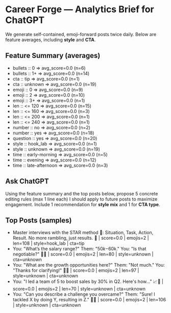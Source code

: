 # Career Forge — Analytics Brief for ChatGPT

We generate self-contained, emoji-forward posts twice daily. Below are feature averages, including **style** and **CTA**.

## Feature Summary (averages)

- bullets :: 0 => avg_score=0.0 (n=6)
- bullets :: 1+ => avg_score=0.0 (n=14)
- cta :: tip => avg_score=0.0 (n=1)
- cta :: unknown => avg_score=0.0 (n=19)
- emoji :: 0 => avg_score=0.0 (n=9)
- emoji :: 2 => avg_score=0.0 (n=10)
- emoji :: 3+ => avg_score=0.0 (n=1)
- len :: <= 120 => avg_score=0.0 (n=15)
- len :: <= 160 => avg_score=0.0 (n=3)
- len :: <= 200 => avg_score=0.0 (n=1)
- len :: <= 240 => avg_score=0.0 (n=1)
- number :: no => avg_score=0.0 (n=2)
- number :: yes => avg_score=0.0 (n=18)
- question :: yes => avg_score=0.0 (n=20)
- style :: hook_lab => avg_score=0.0 (n=1)
- style :: unknown => avg_score=0.0 (n=19)
- time :: early-morning => avg_score=0.0 (n=5)
- time :: evening => avg_score=0.0 (n=12)
- time :: late-afternoon => avg_score=0.0 (n=3)

## Ask ChatGPT

Using the feature summary and the top posts below, propose 5 concrete editing rules (max 1 line each) I should apply to future posts to maximize engagement. Include 1 recommendation for **style mix** and 1 for **CTA type**.

## Top Posts (samples)

- Master interviews with the STAR method 🌟: Situation, Task, Action, Result. No more rambling, just results. 💼  | score=0.0 | emojis=2 | len=108 | style=hook_lab | cta=tip
- You: "What’s the salary range?" Them: "$50k-$60k." You: "Is that negotiable?" 💼🤝  | score=0.0 | emojis=2 | len=80 | style=unknown | cta=unknown
- You: "What are the growth opportunities here?" Them: "Not much." You: "Thanks for clarifying!" 🚀💼  | score=0.0 | emojis=2 | len=97 | style=unknown | cta=unknown
- You: "I led a team of 5 to boost sales by 30% in Q2. Here's how..." 📈🤝  | score=0.0 | emojis=2 | len=70 | style=unknown | cta=unknown
- You: "Can you describe a challenge you overcame?" Them: "Sure! I tackled X by doing Y, resulting in Z." 🚀💼  | score=0.0 | emojis=2 | len=106 | style=unknown | cta=unknown